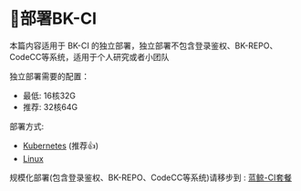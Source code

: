 # 🚀部署BK-CI

本篇内容适用于 BK-CI 的独立部署，独立部署不包含登录鉴权、BK-REPO、CodeCC等系统，适用于个人研究或者小团队

独立部署需要的配置：
- 最低: 16核32G
- 推荐: 32核64G

部署方式:
- [Kubernetes](../install/kubernetes.md) (推荐👍)
- [Linux](../install/linux.md)

规模化部署(包含登录鉴权、BK-REPO、CodeCC等系统)请移步到 : [蓝鲸-CI套餐](https://bk.tencent.com/docs/markdown/ZH/DeploymentGuides/7.0/install-ci-suite.md)

